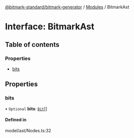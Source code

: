 [@bitmark-standard/bitmark-generator](../API.md) / [Modules](../modules.md) / BitmarkAst

# Interface: BitmarkAst

## Table of contents

### Properties

- [bits](BitmarkAst.md#bits)

## Properties

### bits

• `Optional` **bits**: [`Bit`](Bit.md)[]

#### Defined in

model/ast/Nodes.ts:32
